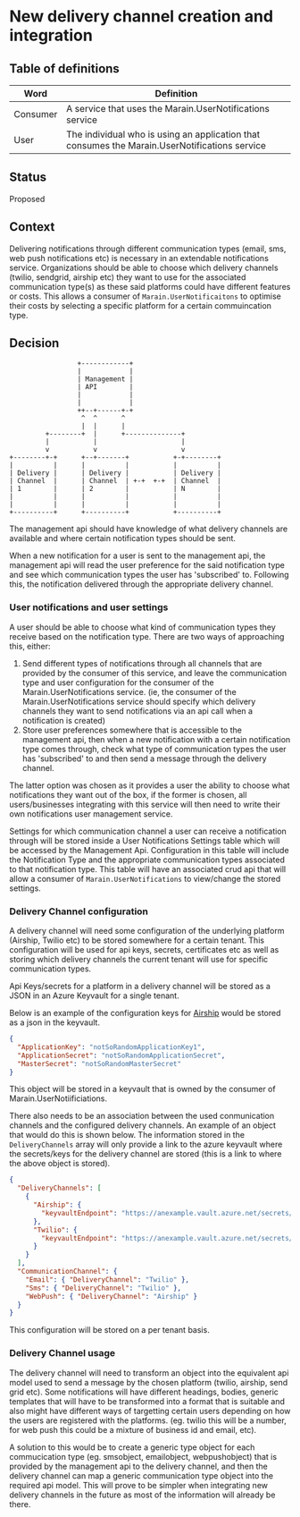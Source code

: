 # New delivery channel creation and integration

## Table of definitions

| Word     | Definition                                                                                    |
| -------- | --------------------------------------------------------------------------------------------- |
| Consumer | A service that uses the Marain.UserNotifications service                                      |
| User     | The individual who is using an application that consumes the Marain.UserNotifications service |

## Status

Proposed

## Context

Delivering notifications through different communication types (email, sms, web push notifications etc) is necessary in an extendable notifications service. Organizations should be able to choose which delivery channels (twilio, sendgrid, airship etc) they want to use for the associated communication type(s) as these said platforms could have different features or costs. This allows a consumer of `Marain.UserNotificaitons` to optimise their costs by selecting a specific platform for a certain commuincation type.

## Decision

```
                 +------------+
                 |            |
                 | Management |
                 | API        |
                 |            |
                 |            |
                 ++--+------+-+
                  ^  ^      ^
                  |  |      |
         +--------+  |      +--------------+
         |           |                     |
         v           v                     v
+--------+-+      +--+-------+           +-+--------+
|          |      |          |           |          |
| Delivery |      | Delivery |           | Delivery |
| Channel  |      | Channel  | +-+  +-+  | Channel  |
| 1        |      | 2        |           | N        |
|          |      |          |           |          |
|          |      |          |           |          |
+----------+      +----------+           +----------+
```

The management api should have knowledge of what delivery channels are available and where certain notification types should be sent.

When a new notification for a user is sent to the management api, the management api will read the user preference for the said notification type and see which communication types the user has 'subscribed' to. Following this, the notification delivered through the appropriate delivery channel.

### User notifications and user settings

A user should be able to choose what kind of communication types they receive based on the notification type. There are two ways of approaching this, either:

1. Send different types of notifications through all channels that are provided by the consumer of this service, and leave the communication type and user configuration for the consumer of the Marain.UserNotifications service. (ie, the consumer of the Marain.UserNotifications service should specify which delivery channels they want to send notifications via an api call when a notification is created)
2. Store user preferences somewhere that is accessible to the management api, then when a new notification with a certain notification type comes through, check what type of communication types the user has 'subscribed' to and then send a message through the delivery channel.

The latter option was chosen as it provides a user the ability to choose what notifications they want out of the box, if the former is chosen, all users/businesses integrating with this service will then need to write their own notifications user management service.

Settings for which communication channel a user can receive a notification through will be stored inside a User Notifications Settings table which will be accessed by the Management Api. Configuration in this table will include the Notification Type and the appropriate communication types associated to that notification type. This table will have an associated crud api that will allow a consumer of `Marain.UserNotifications` to view/change the stored settings.

### Delivery Channel configuration

A delivery channel will need some configuration of the underlying platform (Airship, Twilio etc) to be stored somewhere for a certain tenant. This configuration will be used for api keys, secrets, certificates etc as well as storing which delivery channels the current tenant will use for specific communication types. 

Api Keys/secrets for a platform in a delivery channel will be stored as a JSON in an Azure Keyvault for a single tenant.

Below is an example of the configuration keys for [Airship](https://docs.airship.com/reference/security/app-keys-secrets/) would be stored as a json in the keyvault.
```json
{
  "ApplicationKey": "notSoRandomApplicationKey1",
  "ApplicationSecret": "notSoRandomApplicationSecret",
  "MasterSecret": "notSoRandomMasterSecret"
}
```
This object will be stored in a keyvault that is owned by the consumer of Marain.UserNotiificiations.

There also needs to be an association between the used conmunication channels and the configured delivery channels. An example of an object that would do this is shown below. The information stored in the `DeliveryChannels` array will only provide a link to the azure keyvault where the secrets/keys for the delivery channel are stored (this is a link to where the above object is stored).
```json
{
  "DeliveryChannels": [
    {
      "Airship": {
        "keyvaultEndpoint": "https://anexample.vault.azure.net/secrets/XDeliveryChannelConfig"
      },
      "Twilio": {
        "keyvaultEndpoint": "https://anexample.vault.azure.net/secrets/XDeliveryChannelConfig"
      }
    }
  ],
  "CommunicationChannel": {
    "Email": { "DeliveryChannel": "Twilio" },
    "Sms": { "DeliveryChannel": "Twilio" },
    "WebPush": { "DeliveryChannel": "Airship" }
  }
}
```
This configuration will be stored on a per tenant basis.

### Delivery Channel usage

The delivery channel will need to transform an object into the equivalent api model used to send a message by the chosen platform (twilio, airship, send grid etc). Some notifications will have different headings, bodies, generic templates that will have to be transformed into a format that is suitable and also might have different ways of targetting certain users depending on how the users are registered with the platforms. (eg. twilio this will be a number, for web push this could be a mixture of business id and email, etc).

A solution to this would be to create a generic type object for each commucication type (eg. smsobject, emailobject, webpushobject) that is provided by the management api to the delivery channel, and then the delivery channel can map a generic communication type object into the required api model. This will prove to be simpler when integrating new delivery channels in the future as most of the information will already be there.
